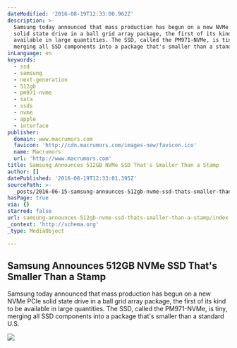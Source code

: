 ```yaml
---
dateModified: '2016-08-19T12:33:00.962Z'
description: >-
  Samsung today announced that mass production has begun on a new NVMe PCIe
  solid state drive in a ball grid array package, the first of its kind to be
  available in large quantities. The SSD, called the PM971-NVMe, is tiny,
  merging all SSD components into a package that's smaller than a standard U.S.
inLanguage: en
keywords:
  - ssd
  - samsung
  - next-generation
  - 512gb
  - pm971-nvme
  - sata
  - ssds
  - nvme
  - apple
  - interface
publisher:
  domain: www.macrumors.com
  favicon: 'http://cdn.macrumors.com/images-new/favicon.ico'
  name: Macrumors
  url: 'http://www.macrumors.com'
title: Samsung Announces 512GB NVMe SSD That's Smaller Than a Stamp
author: []
datePublished: '2016-08-19T12:33:01.395Z'
sourcePath: >-
  _posts/2016-06-15-samsung-announces-512gb-nvme-ssd-thats-smaller-than-a-stamp.md
hasPage: true
via: {}
starred: false
url: samsung-announces-512gb-nvme-ssd-thats-smaller-than-a-stamp/index.html
_context: 'http://schema.org'
_type: MediaObject

---
```

<article style=""><h1>Samsung Announces 512GB NVMe SSD That's Smaller Than a Stamp</h1><p>Samsung today announced that mass production has begun on a new NVMe PCIe solid state drive in a ball grid array package, the first of its kind to be available in large quantities. The SSD, called the PM971-NVMe, is tiny, merging all SSD components into a package that's smaller than a standard U.S.</p><img src="http://cdn.macrumors.com/article-new/2016/05/samsungnvmebgassd.jpg?retina" /></article>